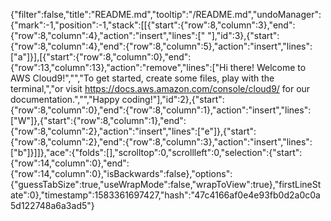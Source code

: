 {"filter":false,"title":"README.md","tooltip":"/README.md","undoManager":{"mark":-1,"position":-1,"stack":[[{"start":{"row":8,"column":3},"end":{"row":8,"column":4},"action":"insert","lines":[" "],"id":3},{"start":{"row":8,"column":4},"end":{"row":8,"column":5},"action":"insert","lines":["a"]}],[{"start":{"row":8,"column":0},"end":{"row":13,"column":13},"action":"remove","lines":["Hi there! Welcome to AWS Cloud9!","","To get started, create some files, play with the terminal,","or visit https://docs.aws.amazon.com/console/cloud9/ for our documentation.","","Happy coding!"],"id":2},{"start":{"row":8,"column":0},"end":{"row":8,"column":1},"action":"insert","lines":["W"]},{"start":{"row":8,"column":1},"end":{"row":8,"column":2},"action":"insert","lines":["e"]},{"start":{"row":8,"column":2},"end":{"row":8,"column":3},"action":"insert","lines":["b"]}]]},"ace":{"folds":[],"scrolltop":0,"scrollleft":0,"selection":{"start":{"row":14,"column":0},"end":{"row":14,"column":0},"isBackwards":false},"options":{"guessTabSize":true,"useWrapMode":false,"wrapToView":true},"firstLineState":0},"timestamp":1583361697427,"hash":"47c4166af0e4e93fb0d2a0c0a5d122748a6a3ad5"}